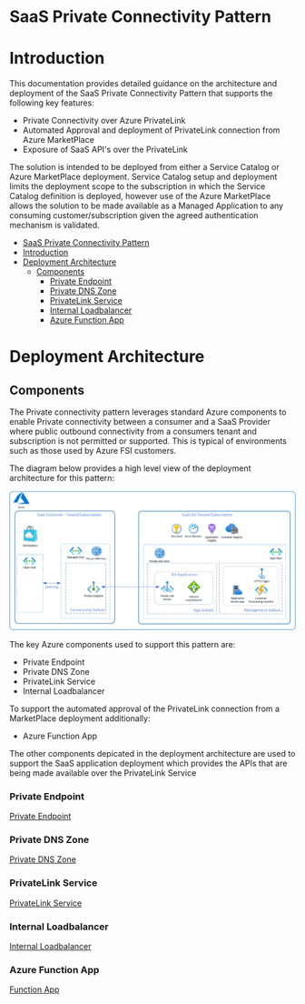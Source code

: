 # SaaS Private Connectivity Pattern


# Introduction 
This documentation provides detailed guidance on the architecture and deployment of the SaaS Private Connectivity Pattern that supports the following key features:

- Private Connectivity over Azure PrivateLink
- Automated Approval and deployment of PrivateLink connection from Azure MarketPlace
- Exposure of SaaS API's over the PrivateLink

The solution is intended to be deployed from either a Service Catalog or Azure MarketPlace deployment.  Service Catalog setup and deployment limits the deployment scope to the subscription in which the Service Catalog definition is deployed, however use of the Azure MarketPlace allows the solution to be made available as a Managed Application to any consuming customer/subscription given the agreed authentication mechanism is validated.


- [SaaS Private Connectivity Pattern](#saas-private-connectivity-pattern)
- [Introduction](#introduction)
- [Deployment Architecture](#deployment-architecture)
  - [Components](#components)
    - [Private Endpoint](#private-endpoint)
    - [Private DNS Zone](#private-dns-zone)
    - [PrivateLink Service](#privatelink-service)
    - [Internal Loadbalancer](#internal-loadbalancer)
    - [Azure Function App](#azure-function-app)


# Deployment Architecture

## Components
The Private connectivity pattern leverages standard Azure components to enable Private connectivity between a consumer and a SaaS Provider where public outbound connectivity from a consumers tenant and subscription is not permitted or supported. This is typical of environments such as those used by Azure FSI customers.

The diagram below provides a high level view of the deployment architecture for this pattern:

![Deployment Architecture](./images/deployment_architecture.png)


The key Azure components used to support this pattern are:
- Private Endpoint
- Private DNS Zone
- PrivateLink Service
- Internal Loadbalancer

To support the automated approval of the PrivateLink connection from a MarketPlace deployment additionally:
- Azure Function App

The other components depicated in the deployment architecture are used to support the SaaS application deployment which provides the APIs that are being made available over the PrivateLink Service

### Private Endpoint
[Private Endpoint](https://docs.microsoft.com/en-us/azure/private-link/private-endpoint-overview)

### Private DNS Zone
[Private DNS Zone](https://docs.microsoft.com/en-us/azure/dns/private-dns-overview)

### PrivateLink Service
[PrivateLink Service](https://docs.microsoft.com/en-us/azure/private-link/private-link-service-overview)

### Internal Loadbalancer
[Internal Loadbalancer](https://docs.microsoft.com/en-us/azure/load-balancer/load-balancer-overview)

### Azure Function App
[Function App](https://docs.microsoft.com/en-us/azure/azure-functions/functions-overview)